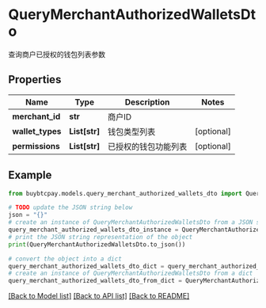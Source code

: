 # QueryMerchantAuthorizedWalletsDto

查询商户已授权的钱包列表参数

## Properties

Name | Type | Description | Notes
------------ | ------------- | ------------- | -------------
**merchant_id** | **str** | 商户ID | 
**wallet_types** | **List[str]** | 钱包类型列表 | [optional] 
**permissions** | **List[str]** | 已授权的钱包功能列表 | [optional] 

## Example

```python
from buybtcpay.models.query_merchant_authorized_wallets_dto import QueryMerchantAuthorizedWalletsDto

# TODO update the JSON string below
json = "{}"
# create an instance of QueryMerchantAuthorizedWalletsDto from a JSON string
query_merchant_authorized_wallets_dto_instance = QueryMerchantAuthorizedWalletsDto.from_json(json)
# print the JSON string representation of the object
print(QueryMerchantAuthorizedWalletsDto.to_json())

# convert the object into a dict
query_merchant_authorized_wallets_dto_dict = query_merchant_authorized_wallets_dto_instance.to_dict()
# create an instance of QueryMerchantAuthorizedWalletsDto from a dict
query_merchant_authorized_wallets_dto_from_dict = QueryMerchantAuthorizedWalletsDto.from_dict(query_merchant_authorized_wallets_dto_dict)
```
[[Back to Model list]](../README.md#documentation-for-models) [[Back to API list]](../README.md#documentation-for-api-endpoints) [[Back to README]](../README.md)


